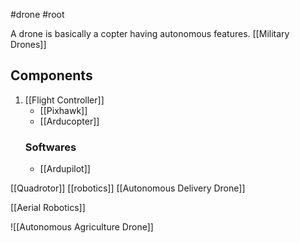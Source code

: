 #drone #root 

A drone is basically a copter having autonomous features.
[[Military Drones]]

## Components
1. [[Flight Controller]]
   - [[Pixhawk]]
   - [[Arducopter]]   
   ### Softwares
   - [[Ardupilot]]

[[Quadrotor]]
[[robotics]]
[[Autonomous Delivery Drone]]

[[Aerial Robotics]]

![[Autonomous Agriculture Drone]]


